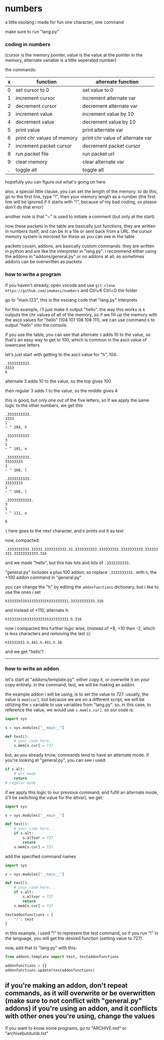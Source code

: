 # numbers
 a little esolang i made for fun
 one character, one command

make sure to run "lang.py"

### coding in numbers

(cursor is the memory pointer, value is the value at the pointer in the memory, alternate variable is a little seperated number)

the commands:

| x | function                    | alternate function                   |
|---|-----------------------------|--------------------------------------|
| 0 | set cursor to 0             | set value to 0                       |
| 1 | increment cursor            | increment alternate var              |
| 2 | decrement cursor            | decrement alternate var              |
| 3 | increment value             | increment value by 10                |
| 4 | decrement value             | decrement value by 10                |
| 5 | print value                 | print alternate var                  |
| 6 | print chr values of memory  | print chr value of alternate var     |
| 7 | increment packet cursor     | decrement packet cursor              |
| 8 | run packet file             | run packet url                       |
| 9 | clear memory                | clear alternate var                  |
| . | toggle alt                  | toggle alt                           |

hopefully you can figure out what's going on here

also, a special little clause, you can set the length of the memory. to do this, go to the first line, type "!", then your memory length as a number (the first line will be ignored if it starts with "!", because of my bad coding, so please don't do that error)

another note is that "~" is used to initiate a comment (but only at the start)

now these packets in the table are basically just functions, they are written in numbers itself, and can be in a file or sent back from a URL. the cursor memory system is mirrored for these as you can see in the table

packets cousin, addons, are basically custom commands. they are written in python and are like the interpreter in "lang.py". i recommend either using the addons in "addons/general.py" or no addons at all, as sometimes addons can be overwritten as packets

### how to write a program


if you haven't already, open vscode and use `git clone https://github.com/imakesi/numbers` and Ctrl+K Ctrl+O the folder 

go to "main.123", this is the esolang code that "lang.py" interprets

for this example, i'll just make it output "hello". the way this works is `6` outputs the chr values of all of the memory, so if we fill up the memory with the ascii values for "hello" (104 101 108 108 111), we can use command `6` to output "hello" into the console.

if you use the table, you can see that alternate `3` adds 10 to the value, so that's an easy way to get to 100, which is common in the ascii value of lowercase letters

let's just start with getting to the ascii value for "h", 104.

```
.3333333333.
3333
6
```

alternate 3 adds 10 to the value, so the top gives 100

then regular 3 adds 1 to the value, so the middle gives 4

this is good, but only one out of the five letters, so if we apply the same logic to the other numbers, we get this

```
.3333333333.
3333
1
~ ^ 104, h

.3333333333.
3
1
~ ^ 101, e

.3333333333.
33333333
1
~ ^ 108, l

.3333333333.
33333333
1
~ ^ 108, l

.33333333333.
3
1
~ ^ 111, o

6
```

`1` here goes to the next character, and `6` prints out it as text

now, compacted:

`.3333333333.33331.3333333333.31.3333333333.333333331.3333333333.333333331.33333333333.316`

and we made "hello", but this has lots and lots of `.3333333333.`

"general.py" includes a plus 100 addon, so replace `.3333333333.` with `h`, the +100 addon command in "general.py"

you can change the "h" by editing the `addonfunctions` dictionary, but i like to use the ones i set

`h33331h31h333333331h333333331.33333333333.316`

and instead of +110, alternate h:

`h33331h31h333333331h333333331.h.316`

now i compacted this further logic wise, (instead of +8, +10 then -2, which is less characters and removing the last `1`):

`h33331h31.h.441.h.441.h.36`

and we get "hello"!

---

### how to write an addon


let's start at "addons/template.py". either copy it, or overwrite it on your copy entirely. in the command, test, we will be making an addon.

the example addon i will be using, is to set the value to 727. usually, the value is `mem[cur]`, but because we are on a different script, we will be utilizing the `s` variable to use variables from "lang.py". so, in this case, to reference the value, we would use `s.mem[s.cur]`. so our code is:

```python
import sys

s = sys.modules["__main__"]

def test():
    # your code here...
    s.mem[s.cur] = 727
```

but, as you already know, commands tend to have an alternate mode. if you're looking at "general.py", you can see i used:

```python
if s.alt:
    # alt mode
    return
# regular mode
```

if we apply this logic to our previous command, and fufill an alternate mode, (i'll be switching the value for the altvar), we get:

```python
import sys

s = sys.modules["__main__"]

def test():
    # your code here...
    if s.alt:
        s.altvar = 727
        return
    s.mem[s.cur] = 727
```

add the specified command names

```python
import sys

s = sys.modules["__main__"]

def test():
    # your code here...
    if s.alt:
        s.altvar = 727
        return
    s.mem[s.cur] = 727

testaddonfunctions = {
    "!": test
}
```

in this example, i used "!" to represent the test command, so if you run "!" in the language, you will get the desired function (setting value to 727).

now, add that to "lang.py" with this:

```python
from addons.template import test, testaddonfunctions

addonfunctions = {}
addonfunctions.update(testaddonfunctions)
```

if you're making an addon, don't repeat commands, as it will overwrite or be overwritten (make sure to not conflict with "general.py" addons)
if you're using an addon, and it conflicts with other ones you're using, change the values
---

if you want to know some programs, go to "ARCHIVE.md" or "archivebutdumb.txt"
